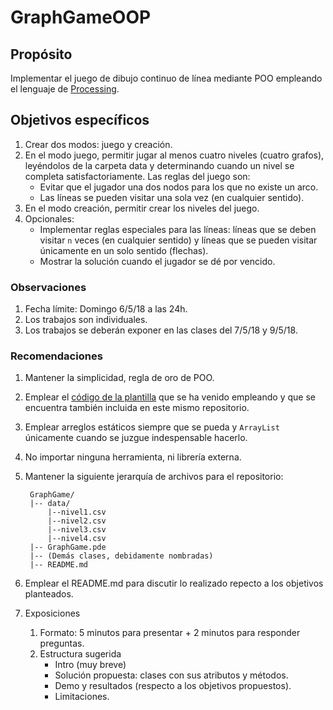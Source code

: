 # GraphGameOOP

## Propósito

Implementar el juego de dibujo continuo de línea mediante POO empleando el lenguaje de [Processing](https://processing.org/).

## Objetivos específicos

1. Crear dos modos: juego y creación.
2. En el modo juego, permitir jugar al menos cuatro niveles (cuatro grafos), leyéndolos de la carpeta data y determinando cuando un nivel se completa satisfactoriamente. Las reglas del juego son:
    * Evitar que el jugador una dos nodos para los que no existe un arco.
    * Las líneas se pueden visitar una sola vez (en cualquier sentido).
3. En el modo creación, permitir crear los niveles del juego.
4. Opcionales:
    * Implementar reglas especiales para las líneas: líneas que se deben visitar `n` veces (en cualquier sentido) y líneas que se pueden visitar únicamente en un solo sentido (flechas).
    * Mostrar la solución cuando el jugador se dé por vencido.

### Observaciones

1. Fecha límite: Domingo 6/5/18 a las 24h.
2. Los trabajos son individuales.
3. Los trabajos se deberán exponer en las clases del 7/5/18 y 9/5/18.

### Recomendaciones

1. Mantener la simplicidad, regla de oro de POO.
2. Emplear el [código de la plantilla](https://github.com/objetos/GraphGameOOP/tree/master/GraphGame) que se ha venido empleando y que se encuentra también incluida en este mismo repositorio.
3. Emplear arreglos estáticos siempre que se pueda y `ArrayList` únicamente cuando se juzgue indespensable hacerlo.
4. No importar ninguna herramienta, ni librería externa.
5. Mantener la siguiente jerarquía de archivos para el repositorio:

        GraphGame/
        |-- data/
            |--nivel1.csv
            |--nivel2.csv
            |--nivel3.csv
            |--nivel4.csv
        |-- GraphGame.pde
        |-- (Demás clases, debidamente nombradas)
        |-- README.md
6. Emplear el README.md para discutir lo realizado repecto a los objetivos planteados.
7. Exposiciones
    1. Formato: 5 minutos para presentar + 2 minutos para responder preguntas.
    2. Estructura sugerida
        * Intro (muy breve)
        * Solución propuesta: clases con sus atributos y métodos.
        * Demo y resultados (respecto a los objetivos propuestos).
        * Limitaciones.
